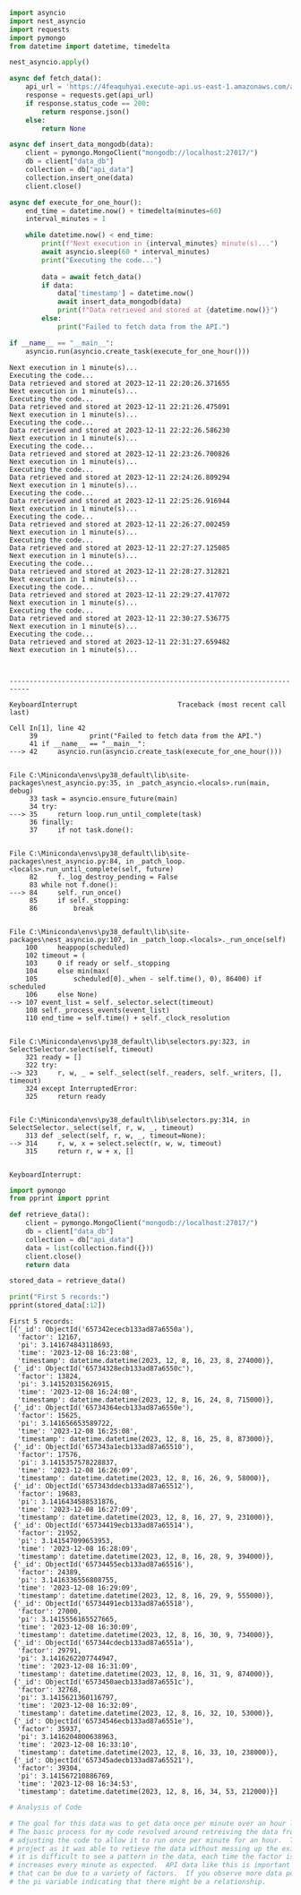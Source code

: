 ```python
import asyncio
import nest_asyncio
import requests
import pymongo
from datetime import datetime, timedelta

nest_asyncio.apply()

async def fetch_data():
    api_url = 'https://4feaquhyai.execute-api.us-east-1.amazonaws.com/api/pi'
    response = requests.get(api_url)
    if response.status_code == 200:
        return response.json()
    else:
        return None

async def insert_data_mongodb(data):
    client = pymongo.MongoClient("mongodb://localhost:27017/")
    db = client["data_db"]
    collection = db["api_data"]
    collection.insert_one(data)
    client.close()

async def execute_for_one_hour():
    end_time = datetime.now() + timedelta(minutes=60)
    interval_minutes = 1

    while datetime.now() < end_time:
        print(f"Next execution in {interval_minutes} minute(s)...")
        await asyncio.sleep(60 * interval_minutes)
        print("Executing the code...")
        
        data = await fetch_data()
        if data:
            data['timestamp'] = datetime.now()
            await insert_data_mongodb(data)
            print(f"Data retrieved and stored at {datetime.now()}")
        else:
            print("Failed to fetch data from the API.")

if __name__ == "__main__":
    asyncio.run(asyncio.create_task(execute_for_one_hour()))
```

    Next execution in 1 minute(s)...
    Executing the code...
    Data retrieved and stored at 2023-12-11 22:20:26.371655
    Next execution in 1 minute(s)...
    Executing the code...
    Data retrieved and stored at 2023-12-11 22:21:26.475091
    Next execution in 1 minute(s)...
    Executing the code...
    Data retrieved and stored at 2023-12-11 22:22:26.586230
    Next execution in 1 minute(s)...
    Executing the code...
    Data retrieved and stored at 2023-12-11 22:23:26.700826
    Next execution in 1 minute(s)...
    Executing the code...
    Data retrieved and stored at 2023-12-11 22:24:26.809294
    Next execution in 1 minute(s)...
    Executing the code...
    Data retrieved and stored at 2023-12-11 22:25:26.916944
    Next execution in 1 minute(s)...
    Executing the code...
    Data retrieved and stored at 2023-12-11 22:26:27.002459
    Next execution in 1 minute(s)...
    Executing the code...
    Data retrieved and stored at 2023-12-11 22:27:27.125085
    Next execution in 1 minute(s)...
    Executing the code...
    Data retrieved and stored at 2023-12-11 22:28:27.312821
    Next execution in 1 minute(s)...
    Executing the code...
    Data retrieved and stored at 2023-12-11 22:29:27.417072
    Next execution in 1 minute(s)...
    Executing the code...
    Data retrieved and stored at 2023-12-11 22:30:27.536775
    Next execution in 1 minute(s)...
    Executing the code...
    Data retrieved and stored at 2023-12-11 22:31:27.659482
    Next execution in 1 minute(s)...
    


    ---------------------------------------------------------------------------

    KeyboardInterrupt                         Traceback (most recent call last)

    Cell In[1], line 42
         39             print("Failed to fetch data from the API.")
         41 if __name__ == "__main__":
    ---> 42     asyncio.run(asyncio.create_task(execute_for_one_hour()))
    

    File C:\Miniconda\envs\py38_default\lib\site-packages\nest_asyncio.py:35, in _patch_asyncio.<locals>.run(main, debug)
         33 task = asyncio.ensure_future(main)
         34 try:
    ---> 35     return loop.run_until_complete(task)
         36 finally:
         37     if not task.done():
    

    File C:\Miniconda\envs\py38_default\lib\site-packages\nest_asyncio.py:84, in _patch_loop.<locals>.run_until_complete(self, future)
         82     f._log_destroy_pending = False
         83 while not f.done():
    ---> 84     self._run_once()
         85     if self._stopping:
         86         break
    

    File C:\Miniconda\envs\py38_default\lib\site-packages\nest_asyncio.py:107, in _patch_loop.<locals>._run_once(self)
        100     heappop(scheduled)
        102 timeout = (
        103     0 if ready or self._stopping
        104     else min(max(
        105         scheduled[0]._when - self.time(), 0), 86400) if scheduled
        106     else None)
    --> 107 event_list = self._selector.select(timeout)
        108 self._process_events(event_list)
        110 end_time = self.time() + self._clock_resolution
    

    File C:\Miniconda\envs\py38_default\lib\selectors.py:323, in SelectSelector.select(self, timeout)
        321 ready = []
        322 try:
    --> 323     r, w, _ = self._select(self._readers, self._writers, [], timeout)
        324 except InterruptedError:
        325     return ready
    

    File C:\Miniconda\envs\py38_default\lib\selectors.py:314, in SelectSelector._select(self, r, w, _, timeout)
        313 def _select(self, r, w, _, timeout=None):
    --> 314     r, w, x = select.select(r, w, w, timeout)
        315     return r, w + x, []
    

    KeyboardInterrupt: 



```python
import pymongo
from pprint import pprint

def retrieve_data():
    client = pymongo.MongoClient("mongodb://localhost:27017/")
    db = client["data_db"]
    collection = db["api_data"]
    data = list(collection.find({})) 
    client.close()
    return data

stored_data = retrieve_data()

print("First 5 records:")
pprint(stored_data[:12])
```

    First 5 records:
    [{'_id': ObjectId('657342ececb133ad87a6550a'),
      'factor': 12167,
      'pi': 3.141674843118693,
      'time': '2023-12-08 16:23:08',
      'timestamp': datetime.datetime(2023, 12, 8, 16, 23, 8, 274000)},
     {'_id': ObjectId('65734328ecb133ad87a6550c'),
      'factor': 13824,
      'pi': 3.141520315626915,
      'time': '2023-12-08 16:24:08',
      'timestamp': datetime.datetime(2023, 12, 8, 16, 24, 8, 715000)},
     {'_id': ObjectId('65734364ecb133ad87a6550e'),
      'factor': 15625,
      'pi': 3.141656653589722,
      'time': '2023-12-08 16:25:08',
      'timestamp': datetime.datetime(2023, 12, 8, 16, 25, 8, 873000)},
     {'_id': ObjectId('657343a1ecb133ad87a65510'),
      'factor': 17576,
      'pi': 3.1415357578228837,
      'time': '2023-12-08 16:26:09',
      'timestamp': datetime.datetime(2023, 12, 8, 16, 26, 9, 58000)},
     {'_id': ObjectId('657343ddecb133ad87a65512'),
      'factor': 19683,
      'pi': 3.1416434588531876,
      'time': '2023-12-08 16:27:09',
      'timestamp': datetime.datetime(2023, 12, 8, 16, 27, 9, 231000)},
     {'_id': ObjectId('65734419ecb133ad87a65514'),
      'factor': 21952,
      'pi': 3.141547099653953,
      'time': '2023-12-08 16:28:09',
      'timestamp': datetime.datetime(2023, 12, 8, 16, 28, 9, 394000)},
     {'_id': ObjectId('65734455ecb133ad87a65516'),
      'factor': 24389,
      'pi': 3.1416336556808755,
      'time': '2023-12-08 16:29:09',
      'timestamp': datetime.datetime(2023, 12, 8, 16, 29, 9, 555000)},
     {'_id': ObjectId('65734491ecb133ad87a65518'),
      'factor': 27000,
      'pi': 3.1415556165527665,
      'time': '2023-12-08 16:30:09',
      'timestamp': datetime.datetime(2023, 12, 8, 16, 30, 9, 734000)},
     {'_id': ObjectId('657344cdecb133ad87a6551a'),
      'factor': 29791,
      'pi': 3.1416262207744947,
      'time': '2023-12-08 16:31:09',
      'timestamp': datetime.datetime(2023, 12, 8, 16, 31, 9, 874000)},
     {'_id': ObjectId('6573450aecb133ad87a6551c'),
      'factor': 32768,
      'pi': 3.1415621360116797,
      'time': '2023-12-08 16:32:09',
      'timestamp': datetime.datetime(2023, 12, 8, 16, 32, 10, 53000)},
     {'_id': ObjectId('65734546ecb133ad87a6551e'),
      'factor': 35937,
      'pi': 3.1416204800638963,
      'time': '2023-12-08 16:33:10',
      'timestamp': datetime.datetime(2023, 12, 8, 16, 33, 10, 238000)},
     {'_id': ObjectId('657345adecb133ad87a65521'),
      'factor': 39304,
      'pi': 3.141567210886769,
      'time': '2023-12-08 16:34:53',
      'timestamp': datetime.datetime(2023, 12, 8, 16, 34, 53, 212000)}]
    


```python
# Analysis of Code

# The goal for this data was to get data once per minute over an hour long period from the API source. 
# The basic process for my code revolved around retreiving the data from the API source, storing it in a Mongo DB and
# adjusting the code to allow it to run once per minute for an hour.  The package asyncio was effectively used to complete this
# project as it was able to retieve the data without messing up the existing loop.  As I printed only the first data points,
# it is difficult to see a pattern in the data, each time the factor is increasing, pi is staying the same, and the time stamp 
# increases every minute as expected.  API data like this is important to observe over time in order to observe patterns
# that can be due to a variety of factors.  If you observe more data points, there is an increase in factor, but also variation in
# the pi variable indicating that there might be a relationship.
```
